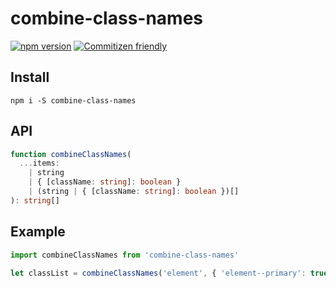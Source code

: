 # combine-class-names

[![npm version](https://badge.fury.io/js/combine-class-names.svg)](https://badge.fury.io/js/combine-class-names)
[![Commitizen friendly](https://img.shields.io/badge/commitizen-friendly-brightgreen.svg)](http://commitizen.github.io/cz-cli/)

## Install

```
npm i -S combine-class-names
```

## API

```typescript
function combineClassNames(
  ...items:
    | string
    | { [className: string]: boolean }
    | (string | { [className: string]: boolean })[]
): string[]
```

## Example

```javascript
import combineClassNames from 'combine-class-names'

let classList = combineClassNames('element', { 'element--primary': true })
```
